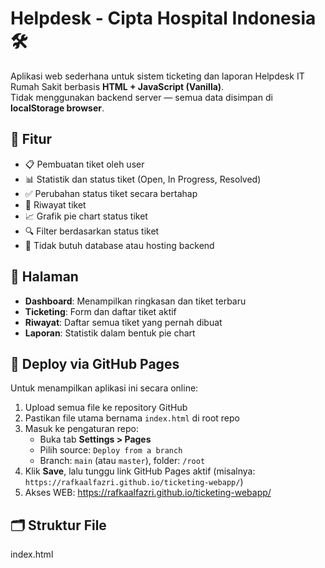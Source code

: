 # Helpdesk - Cipta Hospital Indonesia 🛠️

Aplikasi web sederhana untuk sistem ticketing dan laporan Helpdesk IT Rumah Sakit berbasis **HTML + JavaScript (Vanilla)**.  
Tidak menggunakan backend server — semua data disimpan di **localStorage browser**.

## 🔧 Fitur

- 📋 Pembuatan tiket oleh user
- 📊 Statistik dan status tiket (Open, In Progress, Resolved)
- ✅ Perubahan status tiket secara bertahap
- 🧾 Riwayat tiket
- 📈 Grafik pie chart status tiket
- 🔍 Filter berdasarkan status tiket
- 📁 Tidak butuh database atau hosting backend

## 📄 Halaman

- **Dashboard**: Menampilkan ringkasan dan tiket terbaru
- **Ticketing**: Form dan daftar tiket aktif
- **Riwayat**: Daftar semua tiket yang pernah dibuat
- **Laporan**: Statistik dalam bentuk pie chart

## 🚀 Deploy via GitHub Pages

Untuk menampilkan aplikasi ini secara online:

1. Upload semua file ke repository GitHub
2. Pastikan file utama bernama `index.html` di root repo
3. Masuk ke pengaturan repo:
   - Buka tab **Settings > Pages**
   - Pilih source: `Deploy from a branch`
   - Branch: `main` (atau `master`), folder: `/root`
4. Klik **Save**, lalu tunggu link GitHub Pages aktif (misalnya: `https://rafkaalfazri.github.io/ticketing-webapp/`)
5. Akses WEB:
   https://rafkaalfazri.github.io/ticketing-webapp/

## 🗂️ Struktur File
index.html
